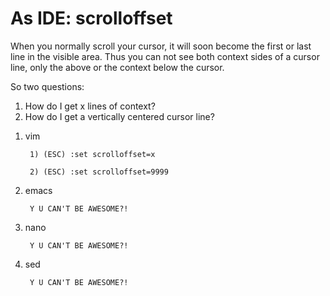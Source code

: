 As IDE: scrolloffset
====================

When you normally scroll your cursor, it will soon become the first or last line in the visible area. Thus you can not see both context sides of a cursor line, only the above or the context below the cursor.

So two questions:

  1) How do I get x lines of context?
  2) How do I get a vertically centered cursor line?

1. vim

        1) (ESC) :set scrolloffset=x

        2) (ESC) :set scrolloffset=9999

1. emacs

        Y U CAN'T BE AWESOME?!

1. nano

        Y U CAN'T BE AWESOME?!

1. sed

        Y U CAN'T BE AWESOME?!
